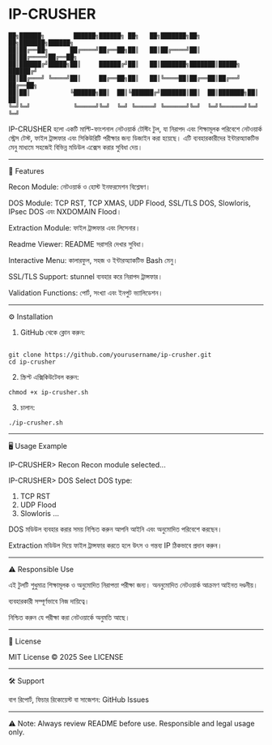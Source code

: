# IP-CRUSHER

```text
██╗██████╗        ██████╗██████╗ ██╗   ██╗███████╗██╗  ██╗███████╗██████╗ 
██║██╔══██╗      ██╔════╝██╔══██╗██║   ██║██╔════╝██║  ██║██╔════╝██╔══██╗
██║██████╔╝█████╗██║     ██████╔╝██║   ██║███████╗███████║█████╗  ██████╔╝
██║██╔═══╝ ╚════╝██║     ██╔══██╗██║   ██║╚════██║██╔══██║██╔══╝  ██╔══██╗
██║██║           ╚██████╗██║  ██║╚██████╔╝███████║██║  ██║███████╗██║  ██║
╚═╝╚═╝            ╚═════╝╚═╝  ╚═╝ ╚═════╝ ╚══════╝╚═╝  ╚═╝╚══════╝╚═╝  ╚═╝
```
IP-CRUSHER হলো একটি মাল্টি-ফাংশনাল নেটওয়ার্ক টেস্টিং টুল, যা নিরাপদ এবং শিক্ষামূলক পরিবেশে নেটওয়ার্ক স্ট্রেস টেস্ট, ফাইল ট্রান্সফার এবং সিকিউরিটি পরীক্ষার জন্য ডিজাইন করা হয়েছে। এটি ব্যবহারকারীদের ইন্টারঅ্যাকটিভ মেনু মাধ্যমে সহজেই বিভিন্ন মডিউল এক্সেস করার সুবিধা দেয়।


---

🌟 Features

Recon Module: নেটওয়ার্ক ও হোস্ট ইনফরমেশন বিশ্লেষণ।

DOS Module: TCP RST, TCP XMAS, UDP Flood, SSL/TLS DOS, Slowloris, IPsec DOS এবং NXDOMAIN Flood।

Extraction Module: ফাইল ট্রান্সফার এবং লিসেনার।

Readme Viewer: README সরাসরি দেখার সুবিধা।

Interactive Menu: কালারফুল, সহজ ও ইন্টারঅ্যাকটিভ Bash মেনু।

SSL/TLS Support: stunnel ব্যবহার করে নিরাপদ ট্রান্সফার।

Validation Functions: পোর্ট, সংখ্যা এবং ইনপুট ভ্যালিডেশন।



---

⚙️ Installation

1. GitHub থেকে ক্লোন করুন:

```

git clone https://github.com/yourusername/ip-crusher.git
cd ip-crusher
```
2. স্ক্রিপ্ট এক্সিকিউটেবল করুন:


```
chmod +x ip-crusher.sh
```
3. চালান:


```
./ip-crusher.sh
```

---

🖥 Usage Example

IP-CRUSHER> Recon
Recon module selected...

IP-CRUSHER> DOS
Select DOS type:
1) TCP RST
2) UDP Flood
3) Slowloris
...

DOS মডিউল ব্যবহার করার সময় নিশ্চিত করুন আপনি আইনি এবং অনুমোদিত পরিবেশে করছেন।

Extraction মডিউল দিয়ে ফাইল ট্রান্সফার করতে হলে উৎস ও গন্তব্য IP ঠিকভাবে প্রদান করুন।



---

⚠️ Responsible Use

এই টুলটি শুধুমাত্র শিক্ষামূলক ও অনুমোদিত নিরাপত্তা পরীক্ষা জন্য। অননুমোদিত নেটওয়ার্ক আক্রমণ আইনত দণ্ডনীয়।

ব্যবহারকারী সম্পূর্ণভাবে নিজ দায়িত্বে।

নিশ্চিত করুন যে পরীক্ষা করা নেটওয়ার্কে অনুমতি আছে।



---

📄 License

MIT License © 2025
See LICENSE


---

🛠 Support

বাগ রিপোর্ট, ফিচার রিকোয়েস্ট বা সাজেশন:
GitHub Issues


---
⚠️
Note: Always review README before use. Responsible and legal usage only.

